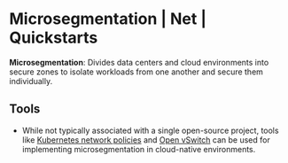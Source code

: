 # Microsegmentation | Net | Quickstarts
**Microsegmentation**: Divides data centers and cloud environments into secure zones to isolate workloads from one another and secure them individually.

## Tools
- While not typically associated with a single open-source project, tools like [Kubernetes network policies](https://kubernetes.io/docs/concepts/services-networking/network-policies/) and [Open vSwitch](https://www.openvswitch.org/) can be used for implementing microsegmentation in cloud-native environments.
